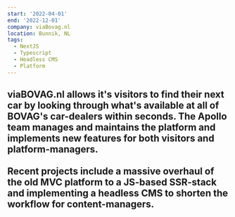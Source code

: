 ```yaml
---
start: '2022-04-01'
end: '2022-12-01'
company: viaBovag.nl
location: Bunnik, NL
tags:
  - NextJS
  - Typescript
  - Headless CMS
  - Platform
---
```

viaBOVAG.nl allows it's visitors to find their next car by looking through what's available at all of BOVAG's car-dealers within seconds. The Apollo team manages and maintains the platform and implements new features for both visitors and platform-managers.<br><br>Recent projects include a massive overhaul of the old MVC platform to a JS-based SSR-stack and implementing a headless CMS to shorten the workflow for content-managers.
---